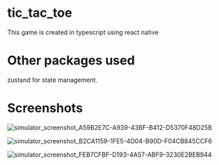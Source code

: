 # tic_tac_toe

This game is created in typescript using react native

# Other packages used

zustand for state management.

# Screenshots


![simulator_screenshot_A59B2E7C-A939-43BF-B412-D5370F48D25B](https://user-images.githubusercontent.com/33550035/168451176-ca7d5f4b-a70c-4557-a484-c1f7c27ad25c.png)


![simulator_screenshot_B2CA1159-1FE5-4D04-B90D-F04CB845CCF6](https://user-images.githubusercontent.com/33550035/168451180-31550327-9608-4de8-8616-bb44cfe3cd93.png)

![simulator_screenshot_FEB7CFBF-D193-4A57-ABF9-3230E2BEB944](https://user-images.githubusercontent.com/33550035/168451184-905595b8-74d0-41d7-967f-98e8d93f08bd.png)
